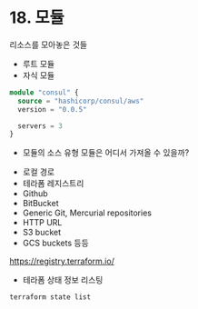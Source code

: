 # 18. 모듈

리소스를 모아놓은 것들<br/>
* 루트 모듈
* 자식 모듈

```tf
module "consul" {
  source = "hashicorp/consul/aws"
  version = "0.0.5"

  servers = 3
}
```

* 모듈의 소스 유형
모듈은 어디서 가져올 수 있을까?
- 로컬 경로
- 테라폼 레지스트리
- Github
- BitBucket
- Generic Git, Mercurial repositories
- HTTP URL
- S3 bucket
- GCS buckets 등등

https://registry.terraform.io/

* 테라폼 상태 정보 리스팅
```shell
terraform state list
```